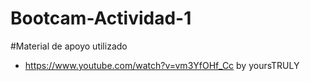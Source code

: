 # Bootcam-Actividad-1






#Material de apoyo utilizado
  * https://www.youtube.com/watch?v=vm3YfOHf_Cc by yoursTRULY
